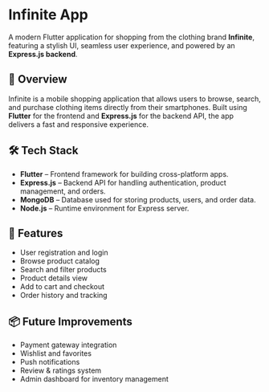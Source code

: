 # Infinite App

A modern Flutter application for shopping from the clothing brand **Infinite**, featuring a stylish UI, seamless user experience, and powered by an **Express.js backend**.

## 🚀 Overview

Infinite is a mobile shopping application that allows users to browse, search, and purchase clothing items directly from their smartphones. Built using **Flutter** for the frontend and **Express.js** for the backend API, the app delivers a fast and responsive experience.

## 🛠️ Tech Stack

* **Flutter** – Frontend framework for building cross-platform apps.
* **Express.js** – Backend API for handling authentication, product management, and orders.
* **MongoDB** – Database used for storing products, users, and order data.
* **Node.js** – Runtime environment for Express server.

## 📱 Features

* User registration and login
* Browse product catalog
* Search and filter products
* Product details view
* Add to cart and checkout
* Order history and tracking

## 📦 Future Improvements

* Payment gateway integration
* Wishlist and favorites
* Push notifications
* Review & ratings system
* Admin dashboard for inventory management
